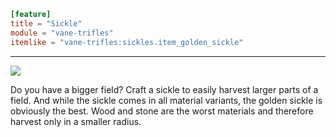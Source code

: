 ```toml
[feature]
title = "Sickle"
module = "vane-trifles"
itemlike = "vane-trifles:sickles.item_golden_sickle"
```
---
![](images/sickle.png)

Do you have a bigger field? Craft a sickle to easily harvest larger parts of a field. And while the sickle comes in all material variants, the golden sickle is obviously the best. Wood and stone are the worst materials and therefore harvest only in a smaller radius.
